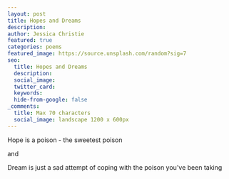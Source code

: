 ```yaml
---
layout: post
title: Hopes and Dreams
description: 
author: Jessica Christie
featured: true
categories: poems
featured_image: https://source.unsplash.com/random?sig=7
seo:
  title: Hopes and Dreams
  description:
  social_image:
  twitter_card:
  keywords:
  hide-from-google: false
_comments:
  title: Max 70 characters
  social_image: landscape 1200 x 600px
---
```


Hope
is a poison - the sweetest poison

and

Dream
is just a sad attempt of coping
with the poison you've been taking